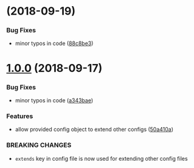 <a name=""></a>
#  (2018-09-19)


### Bug Fixes

* minor typos in code ([88c8be3](https://github.com/metwork-framework/testrepo/commit/88c8be3))



<a name="1.0.0"></a>
# [1.0.0](https://github.com/metwork-framework/testrepo/compare/a343bae...1.0.0) (2018-09-17)


### Bug Fixes

* minor typos in code ([a343bae](https://github.com/metwork-framework/testrepo/commit/a343bae))


### Features

* allow provided config object to extend other configs ([50a410a](https://github.com/metwork-framework/testrepo/commit/50a410a))


### BREAKING CHANGES

* `extends` key in config file is now used for extending other config files



